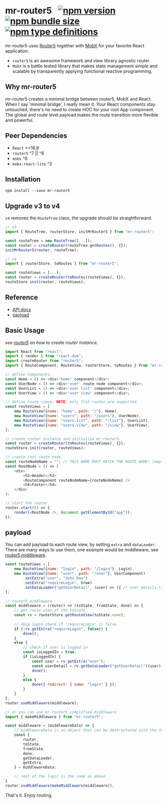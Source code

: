 # mr-router5 &nbsp; [![npm version](https://img.shields.io/npm/v/mr-router5)](https://www.npmjs.com/package/mr-router5) [![npm bundle size](https://img.shields.io/bundlephobia/min/mr-router5)](https://bundlephobia.com/result?p=mr-router5) [![npm type definitions](https://img.shields.io/npm/types/mr-router5)](https://www.npmjs.com/package/mr-router5)

mr-router5 uses [Router5](https://router5.js.org) together with [MobX](https://mobx.js.org) for your favorite React application.

- `router5` is an awesome framework and view library agnostic router.
- `MobX` is a battle tested library that makes state management simple and scalable by transparently applying functional reactive programming.


## Why mr-router5

mr-router5 creates a minimal bridge between router5, MobX and React. When I say 'minimal bridge', I really mean it. Your React components stay untouched, there's no need to create HOC for your root App component. The global and route level payload makes the route transition more flexible and powerful.


## Peer Dependencies

- `React` >=16.8
- `router5` ^7 || ^8
- `mobx` ^6
- `mobx-react-lite` ^3


## Installation
`npm install --save mr-router5`


## Upgrade v3 to v4

`v4` removes the `RouteTree` class, the upgrade should be straightforward.
```js
// v3
import { RouteTree, routerStore, initMrRouter5 } from "mr-router5";

const routeTree = new RouteTree([...]);
const router = createRouter(routeTree.getRoutes(), {});
initMrRouter5(router, routeTree);

// v4
import { routerStore, toRoutes } from "mr-router5";

const routeViews = [...];
const router = createRouter(toRoutes(routeViews), {});
routeStore.init(router, routeViews);
```


## Reference

- [API docs](https://pzmosquito.github.io/mr-router5/)
- [payload](#payload)


## Basic Usage

*see [router5](https://router5.js.org/guides/defining-routes#adding-routes) on how to create router instance.*

```js
import React from "react";
import { render } from "react-dom";
import createRouter from "router5";
import { RouteComponent, RouteView, routerStore, toRoutes } from "mr-router5";

// define components.
const Home = () => <div>'home' component</div>;
const UserNode = () => <div>'user' route node component</div>;
const UserList = () => <div>'user list' component</div>;
const UserView = () => <div>'user view' component</div>;

// define route views. NOTE, only flat routes are supported.
const routeViews = [
    new RouteView({name: "home", path: "/"}, Home),
    new RouteView({name: "users", path: "/users"}, UserNode),
    new RouteView({name: "users.list", path: "/list"}, UserList),
    new RouteView({name: "users.view", path: "/view"}, UserView),
];

// create router instance and initialize mr-router5.
const router = createRouter(toRoutes(routeViews), {});
routeStore.init(router, routeViews);

// create root route node.
const routeNodeName = ""; // THIS NAME MUST MATCH THE ROUTE NAME! (empty string for root route node)
const RootNode = () => (
    <div>
        <h2>Header</h2>
        <RouteComponent routeNodeName={routeNodeName} />
        <h4>Footer</h4>
    </div>
);

// start the router.
router.start(() => {
    render(<RootNode />, document.getElementById("app"));
});
```

<a name="payload"></a>
## payload

You can add payload to each route view, by setting `extra` and `dataLoader`. There are many ways to use them, one example would be middleware, see [router5 middleware](https://router5.js.org/advanced/middleware).

```js
const routeViews = [
    new RouteView({name: "login", path: "/login"}, Login),
    new RouteView({name: "user", path: "/user"}, UserComponent)
        .setExtra("user", "John Doe")
        .setExtra("requireLogin", true)
        .setDataLoader("getUserDetail", (user) => ({ /* user details */ }))
];

// router5 middleware
const middleware = (router) => (toState, fromState, done) => {
    // get route view of the toState
    const rv = routerStore.getRouteView(toState.name);
    
    // skip login check if 'requireLogin' is false.
    if (!rv.getExtra("requireLogin", false)) {
        done();
    }
    else {
        // check if user is logged in
        const isLoggedIn = true;
        if (isLoggedIn) {
            const user = rv.getExtra("user");
            const userDetail = rv.getDataLoader("getUserDetail")(user);
            done();
        }
        else {
            done({ redirect: { name: "login" } });
        }
    }
};
router.useMiddleware(middleware);

// or you can use mr-router5 simplified middleware
import { makeMiddleware } from "mr-router5";

const middleware = (middlewareData) => {
    // middlewareData is an object that can be destructured with the following properties.
    const {
        router,
        toState,
        fromState,
        done,
        getDataLoader,
        getExtra,
    } = middlewareData;

    // rest of the logic is the same as above
}
router.useMiddleware(makeMiddleware(middleware));
```

That's it. Enjoy routing.
